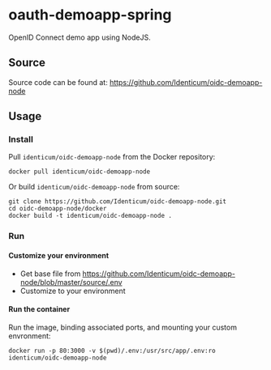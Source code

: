 # oauth-demoapp-spring
OpenID Connect demo app using NodeJS.

## Source
Source code can be found at: https://github.com/Identicum/oidc-demoapp-node

## Usage

### Install

Pull `identicum/oidc-demoapp-node` from the Docker repository:

    docker pull identicum/oidc-demoapp-node


Or build `identicum/oidc-demoapp-node` from source:

    git clone https://github.com/Identicum/oidc-demoapp-node.git
    cd oidc-demoapp-node/docker
    docker build -t identicum/oidc-demoapp-node .

### Run

#### Customize your environment
* Get base file from https://github.com/Identicum/oidc-demoapp-node/blob/master/source/.env
* Customize to your environment

#### Run the container
Run the image, binding associated ports, and mounting your custom envronment:

    docker run -p 80:3000 -v $(pwd)/.env:/usr/src/app/.env:ro identicum/oidc-demoapp-node
